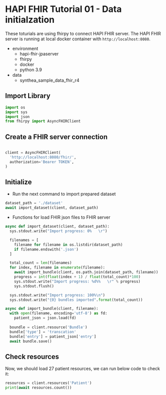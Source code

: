 # HAPI FHIR Tutorial 01 - Data initialzation

These toturials are using fhirpy to connect HAPI FHIR server.
The HAPI FHIR server is running at local docker container with `http://localhost:8080`. 

- environment
  - hapi-fhir-jpaserver
  - fhirpy
  - docker
  - python 3.9
- data
  - synthea_sample_data_fhir_r4


## Import Library

```python
import os
import sys
import json
from fhirpy import AsyncFHIRClient
```

## Create a FHIR server connection

```python

client = AsyncFHIRClient(
  'http://localhost:8080/fhir/',
  authorization='Bearer TOKEN',
)
```

## Initialize

- Run the next command to import prepared dataset

```python
dataset_path = './dataset'
await import_dataset(client, dataset_path)
```

- Functions for load FHIR json files to FHIR server

```python
async def import_dataset(client, dataset_path):
  sys.stdout.write("Import progress: 0%   \r")

  filenames = [
    filename for filename in os.listdir(dataset_path)
    if filename.endswith('.json')
  ]

  total_count = len(filenames)
  for index, filename in enumerate(filename):
    await import_bundle(client, os.path.join(dataset_path, filename))
    progress = int(float(index + 1) / float(total_count)*100)
    sys.stdout.write("Import progress: %d%%   \r" % progress)
    sys.stdout.flush()

  sys.stdout.write("Import progress: 100%\n")
  sys.stdout.write("{0} bundles imported".format(total_count))

async def import_bundle(client, filename):
  with open(filename, encoding='utf-8') as fd:
    patient_json = json.load(fd)
  
  boundle = client.resource('Bundle')
  bundle['type'] = 'transcation'
  bundle['entry'] = patient_json['entry']
  await bundle.save()
```

## Check resources

Now, we should load 27 patient resources, we can run below code to check it:

```python
resources = client.resources('Patient')
print(await resources.count())
``` 